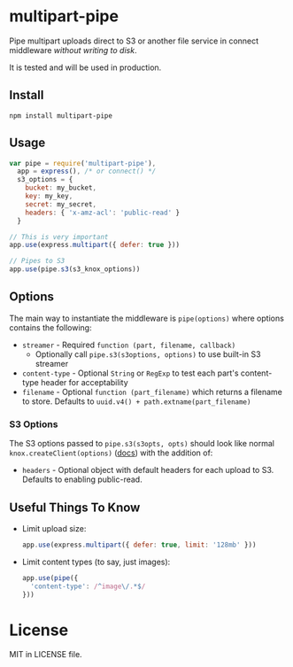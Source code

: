multipart-pipe
==============

Pipe multipart uploads direct to S3 or another file service in connect middleware _without writing to disk_.

It is tested and will be used in production.

## Install

```
npm install multipart-pipe
```

## Usage

```javascript
var pipe = require('multipart-pipe'),
  app = express(), /* or connect() */
  s3_options = {
    bucket: my_bucket,
    key: my_key,
    secret: my_secret,
    headers: { 'x-amz-acl': 'public-read' }
  }

// This is very important
app.use(express.multipart({ defer: true }))

// Pipes to S3
app.use(pipe.s3(s3_knox_options))
```

## Options

The main way to instantiate the middleware is `pipe(options)` where options contains the following:

- `streamer` - Required `function (part, filename, callback)`
  - Optionally call `pipe.s3(s3options, options)` to use built-in S3 streamer
- `content-type` - Optional `String` or `RegExp` to test each part's content-type header for acceptability
- `filename` - Optional `function (part_filename)` which returns a filename to store. Defaults to `uuid.v4() + path.extname(part_filename)`

### S3 Options

The S3 options passed to `pipe.s3(s3opts, opts)` should look like normal `knox.createClient(options)` ([docs](https://github.com/LearnBoost/knox)) with the addition of:

- `headers` - Optional object with default headers for each upload to S3. Defaults to enabling public-read.

## Useful Things To Know

- Limit upload size:

    ```javascript
    app.use(express.multipart({ defer: true, limit: '128mb' }))
    ```

- Limit content types (to say, just images):

    ```javascript
    app.use(pipe({
      'content-type': /^image\/.*$/
    }))

# License

MIT in LICENSE file.

